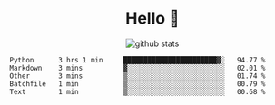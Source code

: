 <h1 align="center">Hello 👋 </h3>

<p align="center">
  <img src="https://github-readme-stats.vercel.app/api?username=syeehyn&hide=stars,prs,issues,contribs&count_private=true&hide_title=true" alt="github stats" />
</p>

<!--START_SECTION:waka-->
```text
Python      3 hrs 1 min     ███████████████████████▓░   94.77 % 
Markdown    3 mins          ▓░░░░░░░░░░░░░░░░░░░░░░░░   02.01 % 
Other       3 mins          ▒░░░░░░░░░░░░░░░░░░░░░░░░   01.74 % 
Batchfile   1 min           ▒░░░░░░░░░░░░░░░░░░░░░░░░   00.79 % 
Text        1 min           ▒░░░░░░░░░░░░░░░░░░░░░░░░   00.68 % 
```
<!--END_SECTION:waka-->
